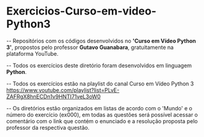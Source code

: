 # Exercicios-Curso-em-video-Python3
-- Repositórios com os códigos desenvolvidos no <b>'Curso em Vídeo Python 3'</b>, propostos pelo professor <b>Gutavo Guanabara</b>, gratuitamente na plataforma YouTube.

-- Todos os exercícios deste diretório foram desenvolvidos em linguagem <b>Python</b>.

-- Todos os exercícios estão na playlist do canal Curso em Vídeo Python 3 https://www.youtube.com/playlist?list=PLvE-ZAFRgX8hnECDn1v9HNTI71veL3oW0

-- Os diretórios estão organizados em listas de acordo com o 'Mundo' e o número do exercício (ex000), em todas as questões será possível acessar o comentário com o link que contém o enunciado e a resolução proposta pelo professor da respectiva questão.
